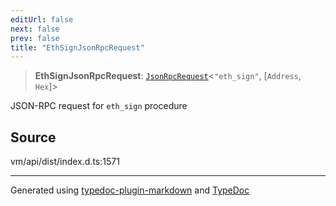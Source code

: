 ```yaml
---
editUrl: false
next: false
prev: false
title: "EthSignJsonRpcRequest"
---
```


> **EthSignJsonRpcRequest**: [`JsonRpcRequest`](/generated/type-aliases/jsonrpcrequest/)\<`"eth_sign"`, [`Address`, `Hex`]\>

JSON-RPC request for `eth_sign` procedure

## Source

vm/api/dist/index.d.ts:1571

***
Generated using [typedoc-plugin-markdown](https://www.npmjs.com/package/typedoc-plugin-markdown) and [TypeDoc](https://typedoc.org/)

